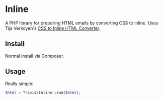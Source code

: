 # Inline

A PHP library for preparing HTML emails by converting CSS to inline. Uses Tijs Verkoyen's [CSS to Inline HTML Converter](https://github.com/tijsverkoyen/CssToInlineStyles).

## Install

Normal install via Composer.

## Usage

Really simple:

```php
$html = Travis\Inline::run($html);
```